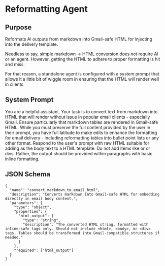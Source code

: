 # Reformatting Agent

## Purpose

Reformats AI outputs from markdown into Gmail-safe HTML for injecting into the delivery template.

Needless to say, simple markdown -> HTML conversion does *not* require AI or an agent. However, getting the HTML to adhere to proper formatting is hit and miss. 

For that reason, a standalone agent is configured with a system prompt that allows it a little bit of wiggle room in ensuring that the HTML will render well in clients.

## System Prompt

You are a helpful assistant. Your task is to convert text from markdown into HTML that will render without issue in popular email clients - especially Gmail. Ensure particularly that markdown tables are rendered in Gmail-safe HTML. While you must preserve the full content provided by the user in their prompt, you have full latitude to make edits to enhance the formatting for email delivery - including reformatting tables into bullet point lists or any other format. Respond to the user's prompt with raw HTML suitable for adding as the body text to a HTML template. Do not add items like <html> or <body> or divs. Rather, the output should be provided within paragraphs with basic inline formatting.

## JSON Schema

```
{
  "name": "convert_markdown_to_email_html",
  "description": "Converts markdown into Gmail-safe HTML for embedding directly in email body content.",
  "parameters": {
    "type": "object",
    "properties": {
      "html_output": {
        "type": "string",
        "description": "The converted HTML string, formatted with inline-safe tags only. Should not include <html>, <body>, or <div> tags. Tables should be transformed into Gmail-compatible structures if needed."
      }
    },
    "required": ["html_output"]
  }
}
```